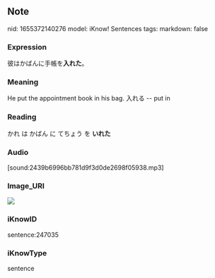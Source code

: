 ## Note
nid: 1655372140276
model: iKnow! Sentences
tags: 
markdown: false

### Expression
彼はかばんに手帳を<b>入れた</b>。

### Meaning
He put the appointment book in his bag.
入れる -- put in

### Reading
かれ は かばん に てちょう を <b>いれた</b>

### Audio
[sound:2439b6996bb781d9f3d0de2698f05938.mp3]

### Image_URI
<img src="027a6a740307ab241da621a65600a902.jpg">

### iKnowID
sentence:247035

### iKnowType
sentence
